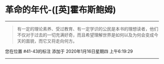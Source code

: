 # 革命的年代-([英]霍布斯鲍姆)

---

> 有一定的理论素养、受过教育、有一定学识的公民是本书的理想读者，他们不仅对于过去的一切充满好奇，而且希望理解世界是如何以及为何会变成今天的面貌，而它又将走向何方。

您在位置 #41-43的标注 添加于 2020年1月16日星期四 上午6:19:29

---


